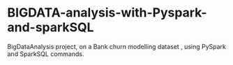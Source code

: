 # BIGDATA-analysis-with-Pyspark-and-sparkSQL
BigDataAnalysis project, on a Bank churn modelling dataset , using PySpark and SparkSQL commands.
